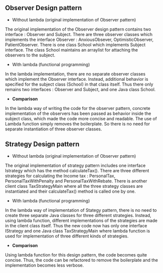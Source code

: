 ## Observer Design pattern

- Without lambda (original implementation of Observer pattern)

The original implementation of the Observer design pattern contains two interface : Observer and Subject. There are three observer classes which implements the interface Observer : AnxiousObsever, OptimisticObserver, PatientObserver. There is one class School which implements Subject interface. The class School maintains an arraylist for attaching the observers to the subject. 

- With lambda (functional programming)

In the lambda implementation, there are no separate observer classes which implement the Observer interface. Instead, additional behavior is specified for the subject class (School) in that class itself. Thus there only remains two interfaces : Observer and Subject, and one Java class School.

- **Comparison**

In the lambda way of writing the code for the observer pattern, concrete implementation of the observers has been passed as behavior inside the subject class, which made the code more concise and readable. The use of Lambda function simply removes the boilerplate. So there is no need for separate instantiation of three observer classes. 


## Strategy Design pattern

- Without lambda (original implementation of Observer pattern)

The original implementation of strategy pattern includes one interface Istrategy which has the method calculateTax(). There are three different strategies for calculating the Income tax : PersonalTax, PersonalTaxWithPenalty and PersonalTaxWithRebate. There is another client class TaxStrategyMain where all the three strategy classes are instantiated and their calculateTax() method is called one by one.

- With lambda (functional programming)

In the lambda way of implementation of Stategy pattern, there is no need to create three separate Java classes for three different strategies. Instead, using lambda function, different implementations of the strategies are made in the client class itself. Thus the new code now has only one interface IStrategy and one Java class TaxStrategyMain where lambda function is used for implementation of three different kinds of strategies.

- **Comparison**

Using lambda function for this design pattern, the code becomes quite concise. Thus, the code can be refactored to remove the boilerplate and the implementation becomes less verbose.

